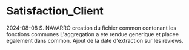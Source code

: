 # Satisfaction_Client

2024-08-08 S. NAVARRO
creation du fichier common contenant les fonctions communes
L'aggregation a ete rendue generique et placee egalement dans common.
Ajout de la date d'extraction sur les reviews.